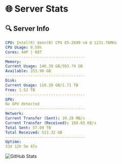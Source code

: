 # 🌐 Server Stats
## 🔍 Server Info
```yaml
CPU: Intel(R) Xeon(R) CPU E5-2699 v4 @ 1231.76MHz
CPU Usage: 0.50%
Cores: 44P | 88T
-----------------------------------
Memory:
Current Usage: 146.39 GB/503.74 GB
Available: 353.90 GB
-----------------------------------
Disk:
Current Usage: 110.20 GB/1.71 TB
Free: 1.52 TB
-----------------------------------
GPU:
No GPU detected
-----------------------------------
Network:
Current Transfer (Sent): 39.28 MB/s
Current Transfer (Received): 160.65 KB/s
Total Sent: 57.09 TB
Total Received: 513.32 GB
-----------------------------------
Uptime:
33d 12h 5m 47s
```
![GitHub Stats](https://img.shields.io/badge/Updated-2025-04-10_09:28:36-blue)